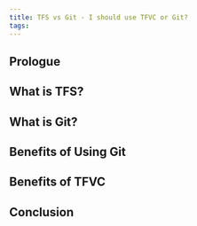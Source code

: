 ```yaml
---
title: TFS vs Git - I should use TFVC or Git?
tags:
---
```


## Prologue

## What is TFS?

## What is Git?

## Benefits of Using Git

## Benefits of TFVC

## Conclusion